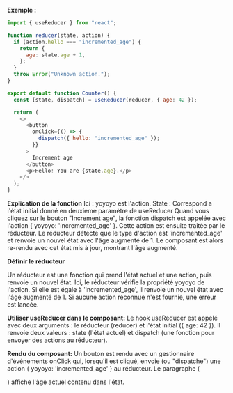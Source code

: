 **Exemple :**

```javascript
import { useReducer } from "react";

function reducer(state, action) {
  if (action.hello === "incremented_age") {
    return {
      age: state.age + 1,
    };
  }
  throw Error("Unknown action.");
}

export default function Counter() {
  const [state, dispatch] = useReducer(reducer, { age: 42 });

  return (
    <>
      <button
        onClick={() => {
          dispatch({ hello: "incremented_age" });
        }}
      >
        Increment age
      </button>
      <p>Hello! You are {state.age}.</p>
    </>
  );
}
```

**Explication de la fonction**
Ici : yoyoyo est l'action.
State : Correspond a l'état initial donné en deuxieme paramètre de useReducer
Quand vous cliquez sur le bouton "Increment age", la fonction dispatch est appelée avec l'action { yoyoyo: 'incremented_age' }. Cette action est ensuite traitée par le réducteur. Le réducteur détecte que le type d'action est 'incremented_age' et renvoie un nouvel état avec l'âge augmenté de 1. Le composant est alors re-rendu avec cet état mis à jour, montrant l'âge augmenté.

**Définir le réducteur**

Un réducteur est une fonction qui prend l'état actuel et une action, puis renvoie un nouvel état. Ici, le réducteur vérifie la propriété yoyoyo de l'action. Si elle est égale à 'incremented_age', il renvoie un nouvel état avec l'âge augmenté de 1. Si aucune action reconnue n'est fournie, une erreur est lancée.

**Utiliser useReducer dans le composant:**
Le hook useReducer est appelé avec deux arguments : le réducteur (reducer) et l'état initial ({ age: 42 }). Il renvoie deux valeurs : state (l'état actuel) et dispatch (une fonction pour envoyer des actions au réducteur).

**Rendu du composant:**
Un bouton est rendu avec un gestionnaire d'événements onClick qui, lorsqu'il est cliqué, envoie (ou "dispatche") une action { yoyoyo: 'incremented_age' } au réducteur.
Le paragraphe (<p>) affiche l'âge actuel contenu dans l'état.
